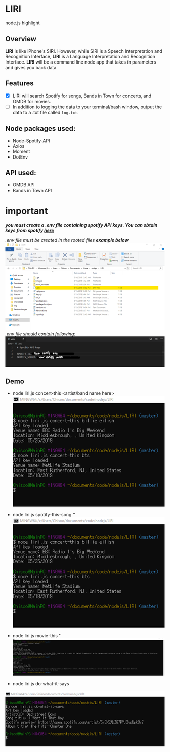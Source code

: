# LIRI
node.js highlight

## Overview

**LIRI** is like iPhone's SIRI. However, while SIRI is a Speech Interpretation and Recognition Interface, **LIRI** is a Language Interpretation and Recognition Interface. **LIRI** will be a command line node app that takes in parameters and gives you back data.

## Features

- [x] LIRI will search Spotify for songs, Bands in Town for concerts, and OMDB for movies.
- [ ] In addition to logging the data to your terminal/bash window, output the data to a .txt file called `log.txt`.

## Node packages used:

* Node-Spotify-API
* Axios
* Moment
* DotEnv

## API used:

* OMDB API
* Bands in Town API

# **important**
**_you must create a .env file containing spotify API keys. You can obtain keys from spotify [here]( https://developer.spotify.com/my-applications/)_**

_.env file must be created in the rooted files **example below**_
![Image of .env file location](/images/example/file.png/)
_.env file should contain following:_
![Image of .env file](/images/example/dotenv.png/)

## Demo

* node liri.js concert-this <artist/band name here>
![Image of concert-this](/images/example/concert-this.png/)

* node liri.js spotify-this-song '<song name here>'
![Image of concert-this](/images/example/concert-this.png/)

* node liri.js movie-this '<movie name here>'
![Image of concert-this](/images/example/movie-this.png/)
* node liri.js do-what-it-says

![Image of concert-this](/images/example/do-what-it-says.png/)